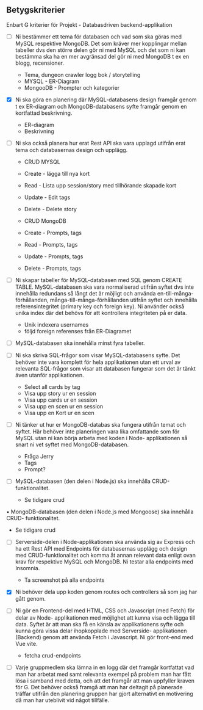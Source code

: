 ## Betygskriterier

Enbart G kriterier för Projekt - Databasdriven backend-applikation

- [ ] Ni bestämmer ett tema för databasen och vad som ska göras med MySQL respektive
      MongoDB. Det som kräver mer kopplingar mellan tabeller dvs den större delen gör ni med
      MySQL och det som ni kan bestämma ska ha en mer avgränsad del gör ni med MongoDB t ex
      en blogg, recensioner.

  - Tema, dungeon crawler logg bok / storytelling
  - MYSQL - ER-Diagram
  - MongooDB - Prompter och kategorier

- [x] Ni ska göra en planering där MySQL-databasens design framgår genom t ex ER-diagram och
      MongoDB-databasens syfte framgår genom en kortfattad beskrivning.

  - ER-diagram
  - Beskrivning

- [ ] Ni ska också planera hur erat Rest API ska vara upplagd utifrån erat tema och databasernas
      design och upplägg.

  - CRUD MYSQL
  - Create - lägga till nya kort
  - Read - Lista upp session/story med tillhörande skapade kort
  - Update - Edit tags
  - Delete - Delete story

  - CRUD MongoDB
  - Create - Prompts, tags
  - Read - Prompts, tags
  - Update - Prompts, tags
  - Delete - Prompts, tags

- [ ] Ni skapar tabeller för MySQL-databasen med SQL genom CREATE TABLE. MySQL-databasen
      ska vara normaliserad utifrån syftet dvs inte innehålla redundans så långt det är möjligt och
      använda en-till-många-förhållanden, många-till-många-förhållanden utifrån syftet och
      innehålla referensintegritet (primary key och foreign key). Ni använder också unika index där
      det behövs för att kontrollera integriteten på er data.

  - Unik indexera usernames
  - följd foreign referenses från ER-Diagramet

- [ ] MySQL-databasen ska innehålla minst fyra tabeller.

- [ ] Ni ska skriva SQL-frågor som visar MySQL-databasens syfte. Det behöver inte vara komplett
      för hela applikationen utan ett urval av relevanta SQL-frågor som visar att databasen
      fungerar som det är tänkt även utanför applikationen.

  - Select all cards by tag
  - Visa upp story ur en session
  - Visa upp cards ur en session
  - Visa upp en scen ur en session
  - Visa upp en Kort ur en scen

- [ ] Ni tänker ut hur er MongoDB-databas ska fungera utifrån temat och syftet. Här behöver inte
      planeringen vara lika omfattande som för MySQL utan ni kan börja arbeta med koden i Node-
      applikationen så snart ni vet syftet med MongoDB-databasen.

  - Fråga Jerry
  - Tags
  - Prompt?

- [ ] MySQL-databasen (den delen i Node.js) ska innehålla CRUD-funktionalitet.
  - Se tidigare crud

• MongoDB-databasen (den delen i Node.js med Mongoose) ska innehålla CRUD-
funktionalitet.

- Se tidigare crud

- [ ] Serverside-delen i Node-applikationen ska använda sig av Express och ha ett Rest API med
      Endpoints för databasernas upplägg och design med CRUD-funktionalitet och komma åt
      annan relevant data enligt ovan krav för respektive MySQL och MongoDB. Ni testar alla
      endpoints med Insomnia.

  - Ta screenshot på alla endpoints

- [x] Ni behöver dela upp koden genom routes och controllers så som jag har gått genom.

- [ ] Ni gör en Frontend-del med HTML, CSS och Javascript (med Fetch) för delar av Node-
      applikationen med möjlighet att kunna visa och lägga till data. Syftet är att man ska få en
      känsla av applikationens syfte och kunna göra vissa delar ihopkopplade med Serverside-
      applikationen (Backend) genom att använda Fetch i Javascript. Ni gör front-end med Vue
      vite.

  - fetcha crud-endpoints

- [ ] Varje gruppmedlem ska lämna in en logg där det framgår kortfattat vad man har
      arbetat med samt relevanta exempel på problem man har fått lösa i samband med
      detta, och att det framgår att man uppfyller kraven för G. Det behöver också framgå
      att man har deltagit på planerade träffar utifrån den planering gruppen har gjort
      alternativt en motivering då man har uteblivit vid något tillfälle.
